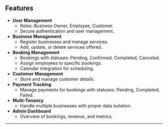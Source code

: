
<h2>Features</h2>
<ul>
  <li><strong>User Management</strong>
    <ul>
      <li>Roles: Business Owner, Employee, Customer.</li>
      <li>Secure authentication and user management.</li>
    </ul>
  </li>
  <li><strong>Business Management</strong>
    <ul>
      <li>Register businesses and manage services.</li>
      <li>Add, update, or delete services offered.</li>
    </ul>
  </li>
  <li><strong>Booking Management</strong>
    <ul>
      <li>Bookings with statuses: Pending, Confirmed, Completed, Canceled.</li>
      <li>Assign employees to specific bookings.</li>
      <li>Calendar integration for scheduling.</li>
    </ul>
  </li>
  <li><strong>Customer Management</strong>
    <ul>
      <li>Store and manage customer details.</li>
    </ul>
  </li>
  <li><strong>Payment Tracking</strong>
    <ul>
      <li>Manage payments for bookings with statuses: Pending, Completed, Failed.</li>
    </ul>
  </li>
  <li><strong>Multi-Tenancy</strong>
    <ul>
      <li>Handle multiple businesses with proper data isolation.</li>
    </ul>
  </li>
  <li><strong>Admin Dashboard</strong>
    <ul>
      <li>Overview of bookings, revenue, and metrics.</li>
    </ul>
  </li>
</ul>

<hr />
